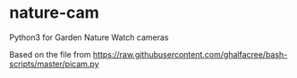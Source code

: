 # nature-cam
Python3 for Garden Nature Watch cameras

Based on the file from https://raw.githubusercontent.com/ghalfacree/bash-scripts/master/picam.py
